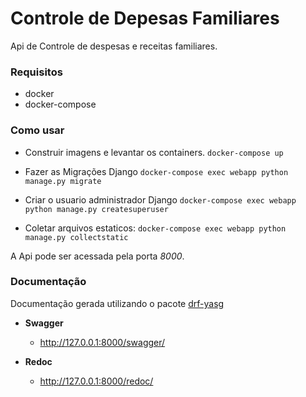 # Controle de Depesas Familiares

Api de Controle de despesas e receitas familiares.

### Requisitos

- docker
- docker-compose

### Como usar

- Construir imagens e levantar os containers.
  `docker-compose up`

- Fazer as Migrações Django
  `docker-compose exec webapp python manage.py migrate`

- Criar o usuario administrador Django
  `docker-compose exec webapp python manage.py createsuperuser`

- Coletar arquivos estaticos:
  `docker-compose exec webapp python manage.py collectstatic`

A Api pode ser acessada pela porta _8000_.

### Documentação

Documentação gerada utilizando o pacote [drf-yasg](https://drf-yasg.readthedocs.io/en/stable/)

- **Swagger**

  - http://127.0.0.1:8000/swagger/

- **Redoc**
  - http://127.0.0.1:8000/redoc/
